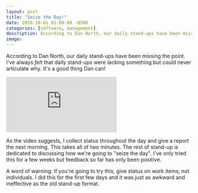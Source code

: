 ```yaml
---
layout: post
title: "Seize the Day!"
date: 2018-10-01 01:00:00 -0500
categories: [software, management]
description: According to Dan North, our daily stand-ups have been missing the point. I've always _felt_ that daily stand-ups were lacking something but could never articulate why. It's a good thing Dan can! 
image: 
---
```


According to Dan North, our daily stand-ups have been missing the point. I've always _felt_ that daily stand-ups were lacking something but could never articulate why. It's a good thing Dan can!

<iframe src="https://www.youtube.com/embed/lvs7VEsQzKY?start=1829" frameborder="0" allow="encrypted-media" allowfullscreen></iframe>

As the video suggests, I collect status throughout the day and give a report the next morning. This takes all of two minutes. The rest of stand-up is dedicated to discussing how we're going to "seize the day". I've only tried this for a few weeks but feedback so far has only been positive.

A word of warning: if you're going to try this, give status on work items, not individuals. I did this for the first few days and it was just as awkward and ineffective as the old stand-up format.